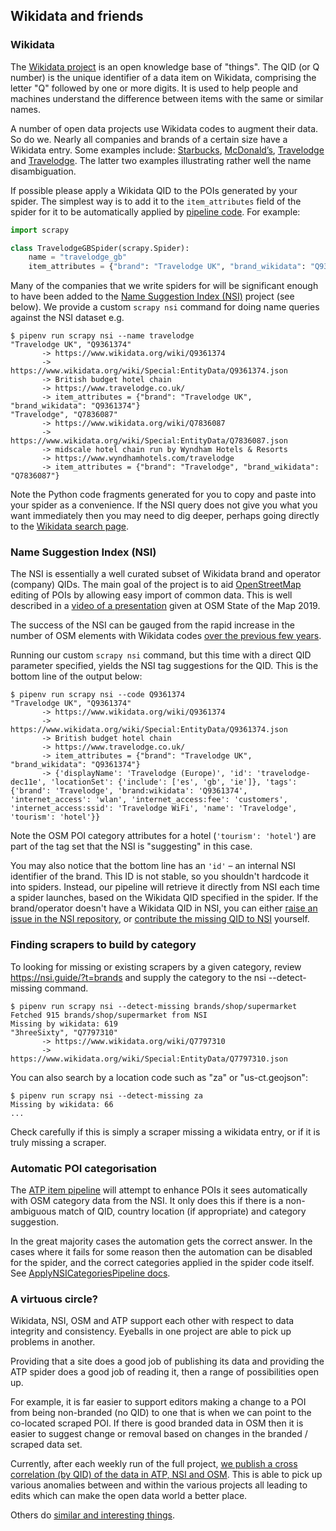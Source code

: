 ## Wikidata and friends

### Wikidata

The [Wikidata project](https://www.wikidata.org/) is an open knowledge base of "things". The  QID (or Q number) is the unique identifier of a data item on Wikidata, comprising the letter "Q" followed by one or more digits. It is used to help people and machines understand the difference between items with the same or similar names.

A number of open data projects use Wikidata codes to augment their data. So do we. Nearly all companies and brands of a certain size have a Wikidata entry. Some examples include: [Starbucks](https://www.wikidata.org/wiki/Q37158), [McDonald’s](https://www.wikidata.org/wiki/Q38076), [Travelodge](https://www.wikidata.org/wiki/Q7836087) and [Travelodge](https://www.wikidata.org/wiki/Q9361374). The latter two examples illustrating rather well the name disambiguation.

If possible please apply a Wikidata QID to the POIs generated by your spider. The simplest way is to add it to the `item_attributes` field of the spider for it to be automatically applied by [pipeline code](../locations/pipelines/apply_spider_level_attributes.py). For example:

```python
import scrapy

class TravelodgeGBSpider(scrapy.Spider):
    name = "travelodge_gb"
    item_attributes = {"brand": "Travelodge UK", "brand_wikidata": "Q9361374"}
```

Many of the companies that we write spiders for will be significant enough to have been added to the [Name Suggestion Index (NSI)](https://nsi.guide/?t=brands) project (see below). We provide a custom `scrapy nsi` command for doing name queries against the NSI dataset e.g.

```
$ pipenv run scrapy nsi --name travelodge
"Travelodge UK", "Q9361374"
       -> https://www.wikidata.org/wiki/Q9361374
       -> https://www.wikidata.org/wiki/Special:EntityData/Q9361374.json
       -> British budget hotel chain
       -> https://www.travelodge.co.uk/
       -> item_attributes = {"brand": "Travelodge UK", "brand_wikidata": "Q9361374"}
"Travelodge", "Q7836087"
       -> https://www.wikidata.org/wiki/Q7836087
       -> https://www.wikidata.org/wiki/Special:EntityData/Q7836087.json
       -> midscale hotel chain run by Wyndham Hotels & Resorts
       -> https://www.wyndhamhotels.com/travelodge
       -> item_attributes = {"brand": "Travelodge", "brand_wikidata": "Q7836087"}
```

Note the Python code fragments generated for you to copy and paste into your spider as a convenience. If the NSI query does not give you what  you want immediately then you may need to dig deeper, perhaps  going directly to the [Wikidata search page](https://www.wikidata.org/).

### Name Suggestion Index (NSI)

The NSI is essentially a well curated subset of Wikidata brand and operator (company) QIDs. The main goal of the project is to aid [OpenStreetMap](https://www.openstreetmap.org/) editing of POIs by allowing easy import of common data. This is well described in a [video of a presentation](https://2019.stateofthemap.us/program/sat/mapping-brands-with-the-name-suggestion-index.html) given at OSM State of the Map 2019.

The success of the NSI can be gauged from the rapid increase in the number of OSM elements with Wikidata codes [over the previous few years](https://taginfo.openstreetmap.org/keys/brand%3Awikidata#chronology).

Running our custom `scrapy nsi` command, but this time with a direct QID parameter specified, yields the NSI tag suggestions for the QID. This is the bottom line of the output below:

```
$ pipenv run scrapy nsi --code Q9361374
"Travelodge UK", "Q9361374"
       -> https://www.wikidata.org/wiki/Q9361374
       -> https://www.wikidata.org/wiki/Special:EntityData/Q9361374.json
       -> British budget hotel chain
       -> https://www.travelodge.co.uk/
       -> item_attributes = {"brand": "Travelodge UK", "brand_wikidata": "Q9361374"}
       -> {'displayName': 'Travelodge (Europe)', 'id': 'travelodge-dec11e', 'locationSet': {'include': ['es', 'gb', 'ie']}, 'tags': {'brand': 'Travelodge', 'brand:wikidata': 'Q9361374', 'internet_access': 'wlan', 'internet_access:fee': 'customers', 'internet_access:ssid': 'Travelodge WiFi', 'name': 'Travelodge', 'tourism': 'hotel'}}
```

Note the OSM POI category attributes for a hotel (`'tourism': 'hotel'`) are part of the tag set that the NSI is "suggesting" in this case.

You may also notice that the bottom line has an `'id'` &ndash; an internal NSI identifier of the brand. This ID is not stable, so you shouldn't hardcode it into spiders. Instead, our pipeline will retrieve it directly from NSI each time a spider launches, based on the Wikidata QID specified in the spider. If the brand/operator doesn't have a Wikidata QID in NSI, you can either [raise an issue in the NSI repository](https://github.com/osmlab/name-suggestion-index/issues), or [contribute the missing QID to NSI](https://github.com/osmlab/name-suggestion-index/wiki/Adding-Wikidata-Tags) yourself.

### Finding scrapers to build by category

To looking for missing or existing scrapers by a given category, review https://nsi.guide/?t=brands and supply the category
to the nsi --detect-missing command.

```
$ pipenv run scrapy nsi --detect-missing brands/shop/supermarket
Fetched 915 brands/shop/supermarket from NSI
Missing by wikidata: 619
"3hreeSixty", "Q7797310"
       -> https://www.wikidata.org/wiki/Q7797310
       -> https://www.wikidata.org/wiki/Special:EntityData/Q7797310.json
```

You can also search by a location code such as "za" or "us-ct.geojson":
```
$ pipenv run scrapy nsi --detect-missing za
Missing by wikidata: 66
...
```

Check carefully if this is simply a scraper missing a wikidata entry, or if it is truly missing a scraper.

### Automatic POI categorisation

The [ATP item pipeline](../locations/pipelines/apply_nsi_categories.py) will attempt to enhance POIs it sees automatically with OSM category data from the NSI. It only does this if there is a non-ambiguous match of QID, country location (if appropriate) and category suggestion.

In the great majority cases the automation gets the correct answer. In the cases where it fails for some reason then the automation can be disabled for the spider, and the correct categories applied in the spider code itself. See [ApplyNSICategoriesPipeline docs](PIPELINES.md).

### A virtuous circle?

Wikidata, NSI, OSM and ATP support each other with respect to data integrity and consistency. Eyeballs in one project are able to pick up problems in another.

Providing that a site does a good job of publishing its data and providing the ATP spider does a good job of reading it, then a range of possibilities open up.

For example, it is far easier to support editors making a change to a POI from being non-branded (no QID) to one that is when we can point to the co-located scraped POI. If there is good branded data in OSM then it is easier to suggest change or removal based on changes in the branded / scraped data set.

Currently, after each weekly run of the full project, [we publish a cross correlation (by QID) of the data in ATP, NSI and OSM](https://www.alltheplaces.xyz/wikidata.html). This is able to pick up various anomalies between and within the various projects all leading to edits which can make the open data world a better place.

Others do [similar and interesting things](https://osm.mathmos.net/chains/).
